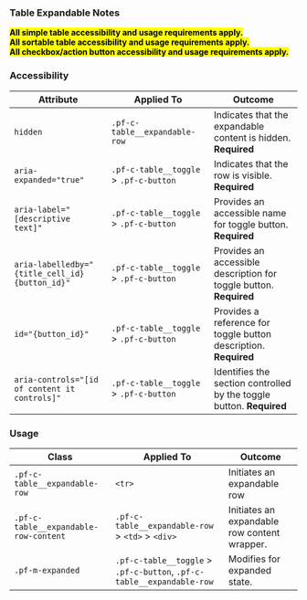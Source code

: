 ### Table Expandable Notes

<mark>**All simple table accessibility and usage requirements apply.**</mark>
<br>
<mark>**All sortable table accessibility and usage requirements apply.**</mark>
<br>
<mark>**All checkbox/action button accessibility and usage requirements apply.**</mark>

### Accessibility
| Attribute | Applied To | Outcome |
| -- | -- | -- |
| `hidden`                                        | `.pf-c-table__expandable-row` | Indicates that the expandable content is hidden. **Required** |
| `aria-expanded="true"`                          | `.pf-c-table__toggle` > `.pf-c-button` | Indicates that the row is visible. **Required**|
| `aria-label="[descriptive text]"`               | `.pf-c-table__toggle` > `.pf-c-button` | Provides an accessible name for toggle button. **Required**|
| `aria-labelledby="{title_cell_id} {button_id}"` | `.pf-c-table__toggle` > `.pf-c-button` | Provides an accessible description for toggle button. **Required** |
| `id="{button_id}"`                              | `.pf-c-table__toggle` > `.pf-c-button` | Provides a reference for toggle button description. **Required** |
| `aria-controls="[id of content it controls]"` | `.pf-c-table__toggle` > `.pf-c-button` | Identifies the section controlled by the toggle button. **Required** |


### Usage

| Class | Applied To | Outcome |
| -- | -- | -- |
| `.pf-c-table__expandable-row`         | `<tr>`                                                                | Initiates an expandable row |
| `.pf-c-table__expandable-row-content` | `.pf-c-table__expandable-row` > `<td>` > `<div>`                      | Initiates an expandable row content wrapper. |
| `.pf-m-expanded`                      | `.pf-c-table__toggle` > `.pf-c-button`, `.pf-c-table__expandable-row` | Modifies for expanded state. |

